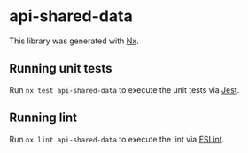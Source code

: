 # api-shared-data

This library was generated with [Nx](https://nx.dev).

## Running unit tests

Run `nx test api-shared-data` to execute the unit tests via [Jest](https://jestjs.io).

## Running lint

Run `nx lint api-shared-data` to execute the lint via [ESLint](https://eslint.org/).
